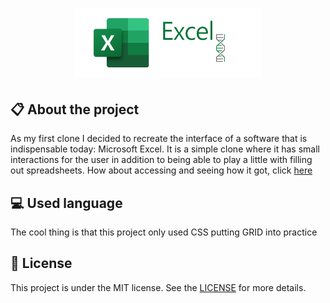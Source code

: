 
<h1 align="center">
    <img src="./imagens/icon-repo-excel.png" alt="Excel Clone by Jhony Walker" width="300px" />
</h1>

## :clipboard: About the project

As my first clone I decided to recreate the interface of a software that is indispensable today: Microsoft Excel. It is a simple clone where it has small interactions for the user in addition to being able to play a little with filling out spreadsheets. How about accessing and seeing how it got, click [here](https://jhonywalker-pixel.github.io/excel-clone/)

## :computer: Used language

The cool thing is that this project only used CSS putting GRID into practice

## :book: License

This project is under the MIT license. See the [LICENSE](LICENSE.md) for more details.
